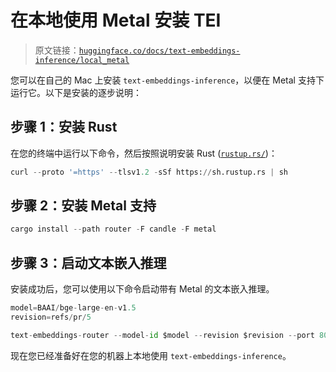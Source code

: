 # 在本地使用 Metal 安装 TEI

> 原文链接：[`huggingface.co/docs/text-embeddings-inference/local_metal`](https://huggingface.co/docs/text-embeddings-inference/local_metal)

您可以在自己的 Mac 上安装 `text-embeddings-inference`，以便在 Metal 支持下运行它。以下是安装的逐步说明：

## 步骤 1：安装 Rust

在您的终端中运行以下命令，然后按照说明安装 Rust ([`rustup.rs/`](https://rustup.rs/))：

```py
curl --proto '=https' --tlsv1.2 -sSf https://sh.rustup.rs | sh
```

## 步骤 2：安装 Metal 支持

```py
cargo install --path router -F candle -F metal
```

## 步骤 3：启动文本嵌入推理

安装成功后，您可以使用以下命令启动带有 Metal 的文本嵌入推理。

```py
model=BAAI/bge-large-en-v1.5
revision=refs/pr/5

text-embeddings-router --model-id $model --revision $revision --port 8080
```

现在您已经准备好在您的机器上本地使用 `text-embeddings-inference`。
